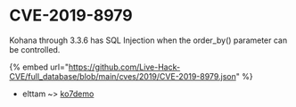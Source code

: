 # CVE-2019-8979

Kohana through 3.3.6 has SQL Injection when the order_by() parameter can be controlled.

{% embed url="https://github.com/Live-Hack-CVE/full_database/blob/main/cves/2019/CVE-2019-8979.json" %}


* elttam ~> [ko7demo](https://www.alice-snow.ru/2019/database/cve-2019-8979/ko7demo-elttam)